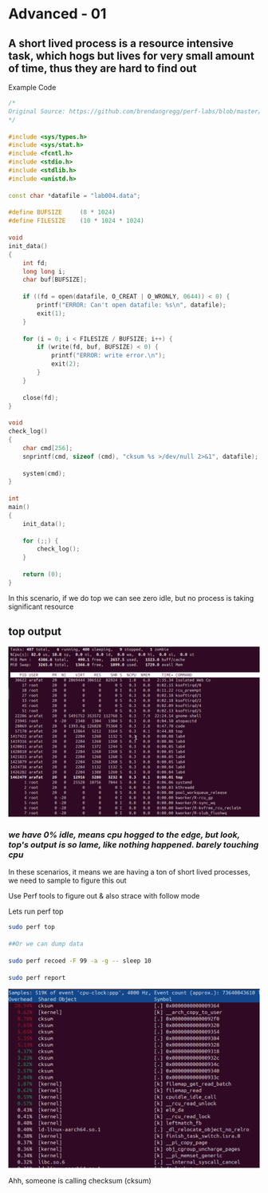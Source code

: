 # Advanced - 01

## A short lived process is a resource intensive task, which hogs but lives for very small amount of time, thus they are hard to find out

Example Code
```c++
/*
Original Source: https://github.com/brendangregg/perf-labs/blob/master/src/lab004.c
*/

#include <sys/types.h>
#include <sys/stat.h>
#include <fcntl.h>
#include <stdio.h>
#include <stdlib.h>
#include <unistd.h>

const char *datafile = "lab004.data";

#define BUFSIZE		(8 * 1024)
#define FILESIZE	(10 * 1024 * 1024)

void
init_data()
{
	int fd;
	long long i;
	char buf[BUFSIZE];

	if ((fd = open(datafile, O_CREAT | O_WRONLY, 0644)) < 0) {
		printf("ERROR: Can't open datafile: %s\n", datafile);
		exit(1);
	}

	for (i = 0; i < FILESIZE / BUFSIZE; i++) {
		if (write(fd, buf, BUFSIZE) < 0) {
			printf("ERROR: write error.\n");
			exit(2);
		}
	}

	close(fd);
}

void
check_log()
{
	char cmd[256];
	snprintf(cmd, sizeof (cmd), "cksum %s >/dev/null 2>&1", datafile);

	system(cmd);
}

int
main()
{
	init_data();

	for (;;) {
		check_log();
	}

	return (0);
}
```

In this scenario, if we do top we can see zero idle, but no process is taking significant resource

## top output
![alt text](image-18.png)

### *__we have 0% idle, means cpu hogged to the edge, but look, top's output is so lame, like nothing happened. barely touching cpu__*

In these scenarios, it means we are having a ton of short lived processes, we need to sample to figure this out

Use Perf tools to figure out & also strace with follow mode

Lets run perf top
```bash
sudo perf top

##Or we can dump data

sudo perf recoed -F 99 -a -g -- sleep 10

sudo perf report
```

![alt text](image-19.png)

Ahh, someone is calling checksum (cksum)